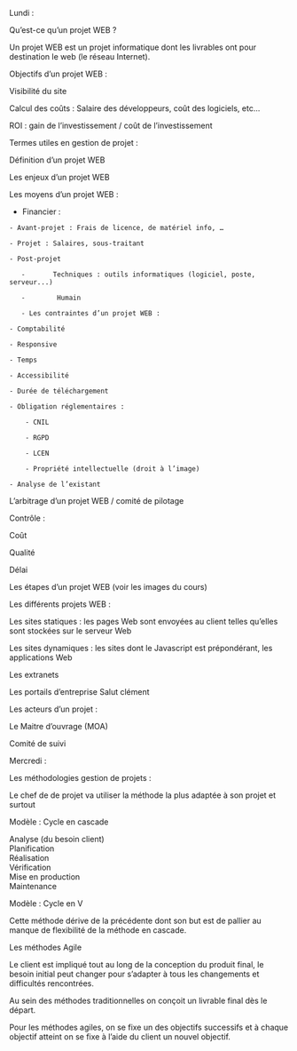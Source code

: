 Lundi : 

Qu’est-ce qu’un projet WEB ? 

Un projet WEB est un projet informatique dont les livrables ont pour destination le web (le réseau Internet). 

 

Objectifs d’un projet WEB : 

Visibilité du site  

 

Calcul des coûts : Salaire des développeurs, coût des logiciels, etc... 

ROI : gain de l’investissement / coût de l’investissement 

 

Termes utiles en gestion de projet : 

Définition d’un projet WEB 

Les enjeux d’un projet WEB 

Les moyens d’un projet WEB : 

   -  Financier : 

	- Avant-projet : Frais de licence, de matériel info, … 

	- Projet : Salaires, sous-traitant 

	- Post-projet 

       -       Techniques : outils informatiques (logiciel, poste, serveur...) 

       -        Humain 

       - Les contraintes d’un projet WEB : 

	- Comptabilité 

	- Responsive 

	- Temps 

	- Accessibilité 

	- Durée de téléchargement 

	- Obligation réglementaires : 

		- CNIL 

		- RGPD 

		- LCEN 

		- Propriété intellectuelle (droit à l’image) 

	- Analyse de l’existant 

L’arbitrage d’un projet WEB / comité de pilotage 

Contrôle : 

Coût 

Qualité 

Délai 

Les étapes d’un projet WEB (voir les images du cours) 

Les différents projets WEB : 

Les sites statiques : les pages Web sont envoyées au client telles qu’elles sont stockées sur le serveur Web 

Les sites dynamiques : les sites dont le Javascript est prépondérant, les applications Web 

Les extranets 

Les portails d’entreprise Salut clément 

Les acteurs d’un projet : 

Le Maitre d’ouvrage (MOA) 

Comité de suivi  



Mercredi : 

 

Les méthodologies gestion de projets :  
 
Le chef de de projet va utiliser la méthode la plus adaptée à son projet et surtout 
 
Modèle : Cycle en cascade  
 
Analyse (du besoin client)  
Planification  
Réalisation  
Vérification  
Mise en production  
Maintenance 

 

Modèle : Cycle en V 

 

Cette méthode dérive de la précédente dont son but est de pallier au manque de flexibilité de la méthode en cascade. 

 

Les méthodes Agile 

 

Le client est impliqué tout au long de la conception du produit final, le besoin initial peut changer pour s’adapter à tous les changements et difficultés rencontrées. 

Au sein des méthodes traditionnelles on conçoit un livrable final dès le départ. 

Pour les méthodes agiles, on se fixe un des objectifs successifs et à chaque objectif atteint on se fixe à l’aide du client un nouvel objectif. 
